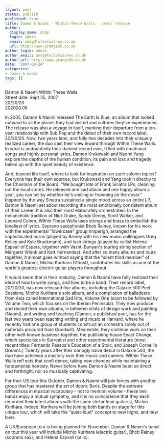 ```yaml
---
layout: post
status: publish
published: true
title: Damon & Naomi - Within These Walls - press release
author:
  display_name: Andy
  login: admin
  email: andy@fullofwishes.co.uk
  url: http://www.grange85.co.uk
author_login: admin
author_email: andy@fullofwishes.co.uk
author_url: http://www.grange85.co.uk
date: '2007-08-24'
categories:
- damon & naomi
tags: []
---
```


Damon & Naomi Within These Walls<br/>Street date: Sept 25, 2007<br/>20/20/20<br/>202020.05

In 2005, Damon & Naomi released The Earth Is Blue, an album that looked outward to all the places they had visited and cultures they've experienced. The release was also a voyage in itself, marking their departure from a ten-year relationship with Sub Pop and the debut of their own record label, 20/20/20. Now, two years later, and fully two decades into their uniquely realized career, the duo cast their view inward through Within These Walls. In what is undoubtedly their darkest record ever, fi lled with emotional songs and highly personal lyrics, Damon Krukowski and Naomi Yang explore the depths of the human condition, its pain and loss and tragedy balled up with the quiet beauty of existence.

And, beyond life itself, where to look for inspiration on such solemn topics? Everyone has their own sources, but Krukowski and Yang took it directly to the Chairman of the Board. "We bought lots of Frank Sinatra LPs, cleaning out the local stores. He released one sad album and one happy album a year, you can tell by whether he's smiling or frowning on the cover." Inspired by the way Sinatra sustained a single mood across an entire LP, Damon & Naomi set about recording the most emotionally consistent album of their career. It is also their most elaborately orchestrated. In the melancholic tradition of Nick Drake, Sandy Denny, Scott Walker, and Leonard Cohen, Within These Walls uses strings and brass to embellish the loneliest of lyrics. Soprano saxophonist Bhob Rainey, known for his work with the experimental "lowercase" group nmperign, arranged the sophisticated horns (played by Rainey with his new music colleagues Greg Kelley and Kyle Bruckmann), and lush strings (played by cellist Helena Espvall of Espers, together with Vashti Bunyan's touring string section of Margaret Wienk and Katt Hernandez). And after so many albums and tours together, it almost goes without saying that the "silent third member" of Damon & Naomi, Michio Kurihara (Ghost), contributes his skills as one of the world's greatest electric guitar players throughout.

It would seem that in their maturity, Damon & Naomi have fully realized their ideal of how to write songs, and how to be a band. Their record label, 20/20/20, has now released five albums, including the Galaxie 500 Peel Sessions, Michio Kurihara's solo album, and a compilation of balladeers from Asia called International Sad Hits, Volume One (soon to be followed by Volume Two, which focuses on the Iberian Peninsula). They now produce and record their own albums, in between stints of design work and painting (Naomi), and writing and teaching (Damon, a published poet, has for the last two years been teaching writing and music at Harvard, where he recently had one group of students construct an orchestra solely out of materials procured from Goodwill). Meanwhile, they continue work on their other well-known business together, the publishing house Exact Change, which specializes in Surrealist and other experimental literature (most recent titles: Fernando Pessoa's Education of a Stoic, and Joseph Cornell's Dreams.) Twenty years after their daringly naive debut in Galaxie 500, the duo have achieved a mastery over their music and careers. Within These Walls refl ects that confi dence, taking new chances while maintaining a fundamental honesty. Never before have Damon & Naomi been so direct and forthright, nor so musically captivating.

For their US tour this October, Damon & Naomi will join forces with another group that has mastered the art of doom: Boris. Despite the extreme differences in musical vocabulary - not to mention volume - these two bands enjoy a mutual sympathy, and it is no coincidence that they each recorded their latest albums with the same stellar lead guitarist, Michio Kurihara. Indeed, Kurihara will be joining both bands on stage for this unique tour, which will take the "quiet-loud" concept to new highs, and new lows.

A UK/European tour is being planned for November. Damon & Naomi's band on tour this year will include Michio Kurihara (electric guitar), Bhob Rainey (soprano sax), and Helena Espvall (cello).


